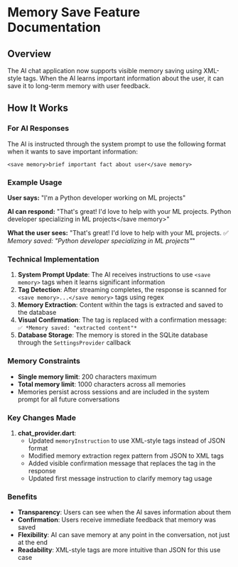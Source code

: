 # Memory Save Feature Documentation

## Overview
The AI chat application now supports visible memory saving using XML-style tags. When the AI learns important information about the user, it can save it to long-term memory with user feedback.

## How It Works

### For AI Responses
The AI is instructed through the system prompt to use the following format when it wants to save important information:

```
<save memory>brief important fact about user</save memory>
```

### Example Usage

**User says:** "I'm a Python developer working on ML projects"

**AI can respond:** "That's great! I'd love to help with your ML projects. <save memory>Python developer specializing in ML projects</save memory>"

**What the user sees:** "That's great! I'd love to help with your ML projects. ✅ *Memory saved: "Python developer specializing in ML projects"*"

### Technical Implementation

1. **System Prompt Update**: The AI receives instructions to use `<save memory>` tags when it learns significant information
2. **Tag Detection**: After streaming completes, the response is scanned for `<save memory>...</save memory>` tags using regex
3. **Memory Extraction**: Content within the tags is extracted and saved to the database
4. **Visual Confirmation**: The tag is replaced with a confirmation message: `✅ *Memory saved: "extracted content"*`
5. **Database Storage**: The memory is stored in the SQLite database through the `SettingsProvider` callback

### Memory Constraints
- **Single memory limit**: 200 characters maximum
- **Total memory limit**: 1000 characters across all memories
- Memories persist across sessions and are included in the system prompt for all future conversations

### Key Changes Made

1. **chat_provider.dart**:
   - Updated `memoryInstruction` to use XML-style tags instead of JSON format
   - Modified memory extraction regex pattern from JSON to XML tags
   - Added visible confirmation message that replaces the tag in the response
   - Updated first message instruction to clarify memory tag usage

### Benefits
- **Transparency**: Users can see when the AI saves information about them
- **Confirmation**: Users receive immediate feedback that memory was saved
- **Flexibility**: AI can save memory at any point in the conversation, not just at the end
- **Readability**: XML-style tags are more intuitive than JSON for this use case
